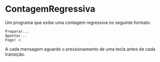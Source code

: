 # ContagemRegressiva

Um programa que exibe uma contagem regressiva no seguinte formato:

```
Preparar...
Apontar...
Fogo! 🔥
```

A cada mensagem aguarde o pressionamento de uma tecla antes de cada transição.

